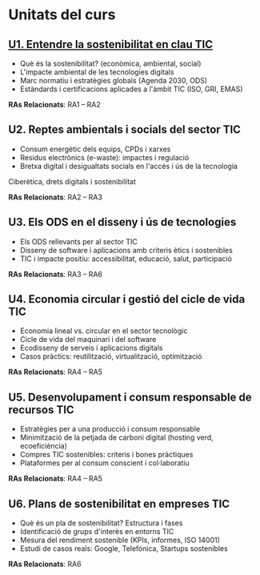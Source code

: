 # Unitats del curs

## [U1. Entendre la sostenibilitat en clau TIC](u1)

* Què és la sostenibilitat? (econòmica, ambiental, social)
* L'impacte ambiental de les tecnologies digitals
* Marc normatiu i estratègies globals (Agenda 2030, ODS)
* Estàndards i certificacions aplicades a l'àmbit TIC (ISO, GRI, EMAS)

**RAs Relacionats**: RA1 – RA2

## U2. Reptes ambientals i socials del sector TIC

* Consum energètic dels equips, CPDs i xarxes
* Residus electrònics (e-waste): impactes i regulació
* Bretxa digital i desigualtats socials en l'accés i ús de la tecnologia

Ciberètica, drets digitals i sostenibilitat

**RAs Relacionats**: RA2 – RA3

## U3. Els ODS en el disseny i ús de tecnologies

* Els ODS rellevants per al sector TIC
* Disseny de software i aplicacions amb criteris ètics i sostenibles
* TIC i impacte positiu: accessibilitat, educació, salut, participació

**RAs Relacionats**: RA3 – RA6

## U4. Economia circular i gestió del cicle de vida TIC

* Economia lineal vs. circular en el sector tecnològic
* Cicle de vida del maquinari i del software
* Ecodisseny de serveis i aplicacions digitals
* Casos pràctics: reutilització, virtualització, optimització

**RAs Relacionats**: RA4 – RA5

## U5. Desenvolupament i consum responsable de recursos TIC

* Estratègies per a una producció i consum responsable
* Minimització de la petjada de carboni digital (hosting verd, ecoeficiència)
* Compres TIC sostenibles: criteris i bones pràctiques
* Plataformes per al consum conscient i col·laboratiu

**RAs Relacionats**: RA4 – RA5

## U6. Plans de sostenibilitat en empreses TIC

* Què és un pla de sostenibilitat? Estructura i fases
* Identificació de grups d'interès en entorns TIC
* Mesura del rendiment sostenible (KPIs, informes, ISO 14001)
* Estudi de casos reals: Google, Telefónica, Startups sostenibles

**RAs Relacionats**: RA6
